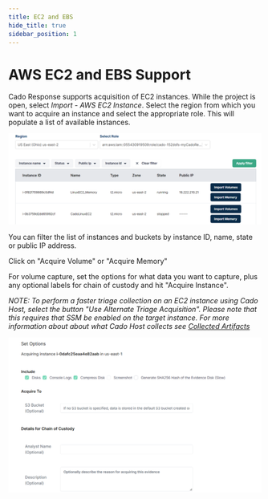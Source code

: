 ```yaml
---
title: EC2 and EBS
hide_title: true
sidebar_position: 1
---
```

# AWS EC2 and EBS Support

Cado Response supports acquisition of EC2 instances. While the project is open, select *Import - AWS EC2 Instance*. Select the region from which you want to acquire an instance and select the appropriate role. This will populate a list of available instances.

![AWS EC2 Import](/img/aws-ec2.png)

You can filter the list of instances and buckets by instance ID, name, state or public IP address.

Click on "Acquire Volume" or "Acquire Memory" 

For volume capture, set the options for what data you want to capture, plus any optional labels for chain of custody and hit "Acquire Instance".

*NOTE: To perform a faster triage collection on an EC2 instance using Cado Host, select the button "Use Alternate Triage Acquisition". Please note that this requires that SSM be enabled on the target instance. For more information about about what Cado Host collects see [Collected Artifacts](/cado-host/artifacts.md)*

![AWS EC2 details](/img/aws-ec2-options.png)